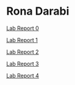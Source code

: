 # __Rona Darabi__

[Lab Report 0](https://ronadarabi.github.io/cse15l-lab-reports/lab-report-1-week-0.html)

[Lab Report 1](https://ronadarabi.github.io/cse15l-lab-reports/lab-report-2-week-1.html)

[Lab Report 2](https://ronadarabi.github.io/cse15l-lab-reports/lab-report-2-week-3.html)

[Lab Report 3](https://ronadarabi.github.io/cse15l-lab-reports/lab-report-3-week-5.html)

[Lab Report 4]()
